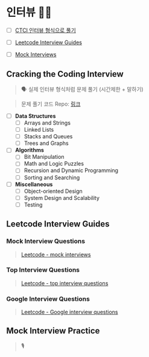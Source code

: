 # 인터뷰 :woman_technologist:

- [ ] [CTCI 인터뷰 형식으로 풀기](#cracking-the-coding-interview)

- [ ] [Leetcode Interview Guides](#leetcode-interview-guides)

- [ ] [Mock Interviews](#mock-interview-practice)

## Cracking the Coding Interview
>  :speaking_head: 실제 인터뷰 형식처럼 문제 풀기 (시간제한 + 말하기)

> 문제 풀기 코드 Repo: [링크](https://github.com/JiwoonKim/cracking-the-coding-interview)

  - [ ] __Data Structures__
    - [ ] Arrays and Strings
    - [ ] Linked Lists
    - [ ] Stacks and Queues
    - [ ] Trees and Graphs
    
  - [ ] __Algorithms__
    - [ ] Bit Manipulation
    - [ ] Math and Logic Puzzles
    - [ ] Recursion and Dynamic Programming
    - [ ] Sorting and Searching
    
  - [ ] __Miscellaneous__
    - [ ] Object-oriented Design
    - [ ] System Design and Scalability
    - [ ] Testing

## Leetcode Interview Guides
>

### Mock Interview Questions
> [Leetcode - mock interviews](https://leetcode.com/interview/)

### Top Interview Questions
> [Leetcode - top interview questions](https://leetcode.com/explore/featured/card/top-interview-questions-easy/)

### Google Interview Questions
> [Leetcode - Google interview questions](https://leetcode.com/explore/featured/card/google/)

## Mock Interview Practice
> :studio_microphone:
